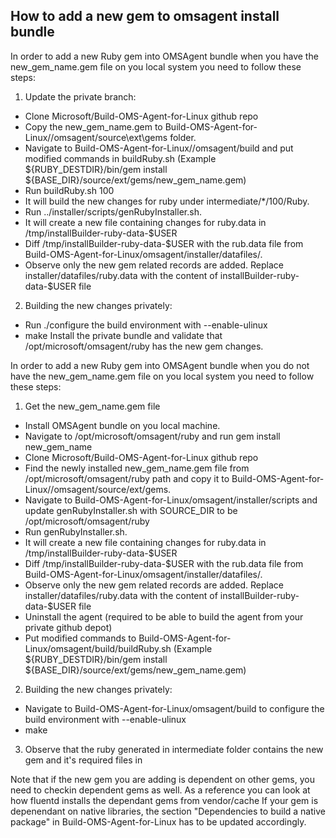 ## How to add a new gem to omsagent install bundle

In order to add a new Ruby gem into OMSAgent bundle when you have the new_gem_name.gem file on you local system you need to follow these steps:
1. Update the private branch:
* Clone Microsoft/Build-OMS-Agent-for-Linux github repo
* Copy the new_gem_name.gem to Build-OMS-Agent-for-Linux//omsagent/source\ext\gems folder.
* Navigate to Build-OMS-Agent-for-Linux//omsagent/build and put modified commands in buildRuby.sh
(Example ${RUBY_DESTDIR}/bin/gem install ${BASE_DIR}/source/ext/gems/new_gem_name.gem)
* Run buildRuby.sh 100
* It will build the new changes for ruby under intermediate/*/100/Ruby.
* Run ../installer/scripts/genRubyInstaller.sh.
* It will create a new file containing changes for ruby.data in /tmp/installBuilder-ruby-data-$USER
* Diff /tmp/installBuilder-ruby-data-$USER with the rub.data file from Build-OMS-Agent-for-Linux/omsagent/installer/datafiles/.
* Observe only the new gem related records are added. Replace installer/datafiles/ruby.data with the content of installBuilder-ruby-data-$USER file

2. Building the new changes privately:
* Run ./configure the build environment with --enable-ulinux
* make
Install the private bundle and validate that /opt/microsoft/omsagent/ruby has the new gem changes.

In order to add a new Ruby gem into OMSAgent bundle when you do not have the new_gem_name.gem file on you local system you need to follow these steps:
1. Get the new_gem_name.gem file
* Install OMSAgent bundle on you local machine.
* Navigate to /opt/microsoft/omsagent/ruby and run gem install new_gem_name
* Clone Microsoft/Build-OMS-Agent-for-Linux github repo
* Find the newly installed new_gem_name.gem file from /opt/microsoft/omsagent/ruby path and copy it to Build-OMS-Agent-for-Linux//omsagent/source/ext/gems.
* Navigate to Build-OMS-Agent-for-Linux/omsagent/installer/scripts and update genRubyInstaller.sh with SOURCE_DIR to be /opt/microsoft/omsagent/ruby
* Run genRubyInstaller.sh. 
* It will create a new file containing changes for ruby.data in /tmp/installBuilder-ruby-data-$USER
* Diff /tmp/installBuilder-ruby-data-$USER with the rub.data file from Build-OMS-Agent-for-Linux/omsagent/installer/datafiles/.
* Observe only the new gem related records are added. Replace installer/datafiles/ruby.data with the content of installBuilder-ruby-data-$USER file
* Uninstall the agent (required to be able to build the agent from your private github depot)
* Put  modified commands to Build-OMS-Agent-for-Linux/omsagent/build/buildRuby.sh
(Example ${RUBY_DESTDIR}/bin/gem install ${BASE_DIR}/source/ext/gems/new_gem_name.gem)

2. Building the new changes privately:
* Navigate to Build-OMS-Agent-for-Linux/omsagent/build to configure the build environment with --enable-ulinux
* make
3. Observe that the ruby generated in intermediate folder contains the new gem and it's required files in

Note that if the new gem you are adding is dependent on other gems, you need to checkin dependent gems as well. 
As a reference you can look at how fluentd installs the dependant gems from vendor/cache
If your gem is depenendant on native libraries, the section "Dependencies to build a native package" in Build-OMS-Agent-for-Linux has to be updated accordingly.






